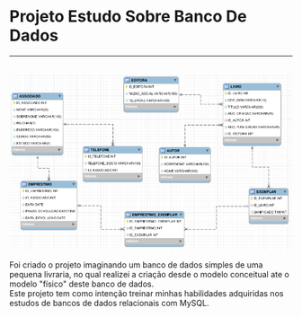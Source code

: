 <h1>Projeto Estudo Sobre Banco De Dados</h1>
<hr>
<br>
<img src="./Diagrama_Livraria.png">
<br>
<p>Foi criado o projeto imaginando um banco de dados simples de uma pequena livraria, no qual realizei a criação desde o modelo conceitual ate o modelo "físico" deste banco de dados.<br> Este projeto tem como intenção treinar minhas habilidades adquiridas nos estudos de bancos de dados relacionais com MySQL.</p> 